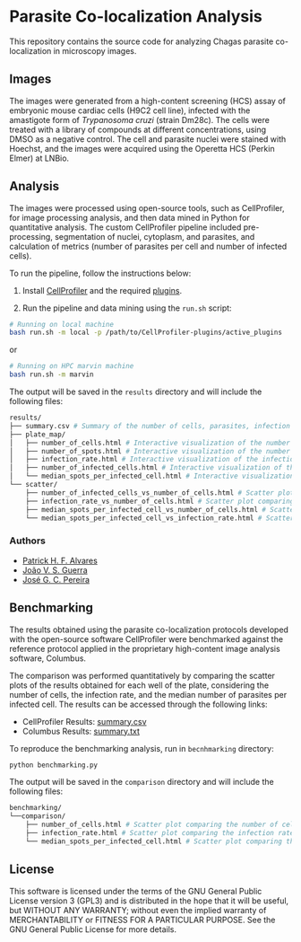 # Parasite Co-localization Analysis

This repository contains the source code for analyzing Chagas parasite co-localization in microscopy images.

## Images

The images were generated from a high-content screening (HCS) assay of embryonic mouse cardiac cells (H9C2 cell line), infected with the amastigote form of *Trypanosoma cruzi* (strain Dm28c). The cells were treated with a library of compounds at different concentrations, using DMSO as a negative control. The cell and parasite nuclei were stained with Hoechst, and the images were acquired using the Operetta HCS (Perkin Elmer) at LNBio.

## Analysis

The images were processed using open-source tools, such as CellProfiler, for image processing analysis, and then data mined in Python for quantitative analysis. The custom CellProfiler pipeline included pre-processing, segmentation of nuclei, cytoplasm, and parasites, and calculation of metrics (number of parasites per cell and number of infected cells).

To run the pipeline, follow the instructions below:

1. Install [CellProfiler](https://cellprofiler.org/releases/) and the required [plugins](https://github.com/cnpem/lnbio-bioimage-analysis/blob/main/cellprofiler/INSTALLATION.md#cellprofiler-plugins).

2. Run the pipeline and data mining using the `run.sh` script:

```bash
# Running on local machine
bash run.sh -m local -p /path/to/CellProfiler-plugins/active_plugins
```

or

```bash
# Running on HPC marvin machine
bash run.sh -m marvin
```

The output will be saved in the `results` directory and will include the following files:

```bash
results/
├── summary.csv # Summary of the number of cells, parasites, infection rate, and median number of parasites per infected cell per well
├── plate_map/
│   ├── number_of_cells.html # Interactive visualization of the number of cells per well
│   ├── number_of_spots.html # Interactive visualization of the number of parasites per well
│   ├── infection_rate.html # Interactive visualization of the infection rate per well
│   ├── number_of_infected_cells.html # Interactive visualization of the number of infected cells per well
│   └── median_spots_per_infected_cell.html # Interactive visualization of the median number of parasites per infected cell per well
└── scatter/
    ├── number_of_infected_cells_vs_number_of_cells.html # Scatter plot comparing the number of cells and infected cells per well
    ├── infection_rate_vs_number_of_cells.html # Scatter plot comparing the number of cells and infection rate per well
    ├── median_spots_per_infected_cell_vs_number_of_cells.html # Scatter plot comparing the number of cells and median number of parasites per infected cell per well
    └── median_spots_per_infected_cell_vs_infection_rate.html # Scatter plot comparing the infection rate and number of infected cells per well
```

### Authors

- [Patrick H. F. Alvares](https://github.com/PatrickHFA)
- [João V. S. Guerra](https://github.com/jvsguerra)
- [José G. C. Pereira](https://github.com/zgcarvalho)

## Benchmarking

The results obtained using the parasite co-localization protocols developed with the open-source software CellProfiler were benchmarked against the reference protocol applied in the proprietary high-content image analysis software, Columbus.

The comparison was performed quantitatively by comparing the scatter plots of the results obtained for each well of the plate, considering the number of cells, the infection rate, and the median number of parasites per infected cell. The results can be accessed through the following links:

- CellProfiler Results: [summary.csv](https://github.com/cnpem/ParasiteCoLocalization/blob/main/benchmarking/CellProfiler/summary.csv)
- Columbus Results: [summary.txt](https://github.com/cnpem/ParasiteCoLocalization/blob/main/benchmarking/Columbus/summary.txt)

To reproduce the benchmarking analysis, run in `becnhmarking` directory:

```bash
python benchmarking.py
```

The output will be saved in the `comparison` directory and will include the following files:

```bash
benchmarking/
└──comparison/
    ├── number_of_cells.html # Scatter plot comparing the number of cells per well
    ├── infection_rate.html # Scatter plot comparing the infection rate per well
    └── median_spots_per_infected_cell.html # Scatter plot comparing the median number of parasites per infected cell per well
```

## License

This software is licensed under the terms of the GNU General Public License version 3 (GPL3) and is distributed in the hope that it will be useful, but WITHOUT ANY WARRANTY; without even the implied warranty of MERCHANTABILITY or FITNESS FOR A PARTICULAR PURPOSE. See the GNU General Public License for more details.
